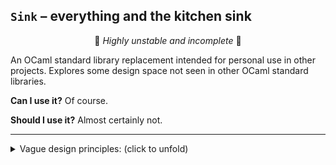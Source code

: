 ## `Sink` – everything and the kitchen sink

<p align="center">🚧 <i>Highly unstable and incomplete</i> 🚧</p>

An OCaml standard library replacement intended for personal use in other
projects. Explores some design space not seen in other OCaml standard libraries.

__Can I use it?__ Of course.

__Should I use it?__ Almost certainly not.

<hr/>

<details>
<summary>Vague design principles: (click to unfold)</summary>

- __Consistent interfaces__. Very similar to the approach taken in Jane
  Street's [base][js-base], type interfaces are constructed using a combination
  of functors and PPX to ensure consistency.

- __Higher-kinded polymorphism via [brands][yallop14]__. All higher-kinded types
  `'a t` come alongside a corresponding _brand_ `br` that can be used to
  specialise functions that are polymorphic over _all_ higher-kinded types. With
  some squinting, this enables an OCaml equivalent of the standard Haskell
  typeclass hierarchy (`Monoid`, `Semigroup`, `Functor`, `Monad` etc.).

- __Generic programming__. All higher-kinded types `t` come alonside a _value_
  `t` that is a run-time representation of the type. These representations can
  be used to derive operations on the corresponding types, if you're (_a_)
  allergic to boilerplate, (_b_) can't afford a PPX dependency and (_c_) don't
  care about performance.

- __Function-level programming permitted__. Use of point-free style in OCaml
  code has been somewhat contentious, but I find it useful occasionally.
  Function composition is provided as `( >> )`, function-level monadic
  composition as `( >=> )` etc.
  
- __Name-spaced operators__. Some modules provide `Infix` and `Syntax`
  submodules that are intended to be opened either locally or globally. For
  instance, there are many ways to get at the `bind` operation on lists:

|                | `List`     | `List.Infix` | `List.Syntax`  |
| -------------- |:----------:|:------------:|:--------------:|
| Value-level    | `bind`     | `( >>= )`    | `( let* )`     |
| Function-level | `kliesli`  | `( >=> )`    | —              |

- __Composable error values__.

- __Different datastructure views belong in different namespaces__. For
  instance, viewing an `'a array array` as a _matrix_ (or `('k * 'v) list` as an
  association list) belongs in a different namespace from the main datastructure
  (e.g. `Array.Matrix` or `List.Assoc` respecitvely).

- __Dependencies à la carte__. OCaml library developers have limited solutions
  for isolating their users from library dependency choices. (At time of
  writing, my system contains 38 Opam switches with transitive dependencies on
  [`Base`][js-base].) For lack of a better solution, Sink is intended to be
  vendored, taking advantage of Dune's excellent composability. In Mirage style,
  extra dependencies such as [`Lwt`][lwt], [`Alcotest`][alcotest], and
  [`Pp`][pp] can be opted into explicitly.

<hr/>

If you don't care about any of the above, you probably want the OCaml standard
library instead. Some non-goals of this project:

- __~~Speed~~__. e.g. functions over lists are tail-recursive to minimise
  surprisal.

- __~~Exotic data-structures~~__. Ring buffers, indices, B-trees, tries etc. to
  be found elsewhere. If you want one of these, you probably care about its
  performance (and this library is not about performance). Try
  [`Containers`][containers].

As well as a few minor things:

- All sequencing is _left-to-right_ (e.g. `( *> )` is provided for
  applicatives but `( <* )` is not).
  
</details>

[yallop14]: https://www.cl.cam.ac.uk/~jdy22/papers/lightweight-higher-kinded-polymorphism.pdf
[lwt]: https://github.com/ocsigen/lwt
[alcotest]: https://github.com/mirage/alcotest
[pp]: https://github.com/diml/pp
[js-base]: https://github.com/janestreet/base
[containers]: https://github.com/c-cube/ocaml-containers
